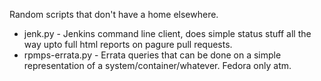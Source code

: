  Random scripts that don't have a home elsewhere.

 * jenk.py - Jenkins command line client, does simple status stuff all the way upto full html reports on pagure pull requests.
 * rpmps-errata.py - Errata queries that can be done on a simple representation of a system/container/whatever. Fedora only atm.
